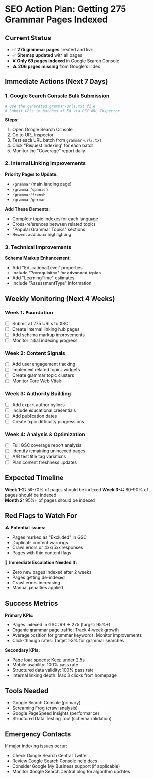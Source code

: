 # SEO Action Plan: Getting 275 Grammar Pages Indexed

## Current Status
- ✅ **275 grammar pages** created and live
- ✅ **Sitemap updated** with all pages  
- ❌ **Only 69 pages indexed** in Google Search Console
- ⚠️ **206 pages missing** from Google's index

## Immediate Actions (Next 7 Days)

### 1. Google Search Console Bulk Submission
```bash
# Use the generated grammar-urls.txt file
# Submit URLs in batches of 50 via GSC URL Inspector
```

**Steps:**
1. Open Google Search Console
2. Go to URL Inspector
3. Test each URL batch from `grammar-urls.txt`
4. Click "Request Indexing" for each batch
5. Monitor the "Coverage" report daily

### 2. Internal Linking Improvements

**Priority Pages to Update:**
- `/grammar` (main landing page)
- `/grammar/spanish` 
- `/grammar/french`
- `/grammar/german`

**Add These Elements:**
- Complete topic indexes for each language
- Cross-references between related topics
- "Popular Grammar Topics" sections
- Recent additions highlighting

### 3. Technical Improvements

**Schema Markup Enhancement:**
- Add "EducationalLevel" properties
- Include "Prerequisites" for advanced topics  
- Add "LearningTime" estimates
- Include "AssessmentType" information

## Weekly Monitoring (Next 4 Weeks)

### Week 1: Foundation
- [ ] Submit all 275 URLs to GSC
- [ ] Create internal linking hub pages
- [ ] Add schema markup improvements
- [ ] Monitor initial indexing progress

### Week 2: Content Signals  
- [ ] Add user engagement tracking
- [ ] Implement related topics widgets
- [ ] Create grammar topic clusters
- [ ] Monitor Core Web Vitals

### Week 3: Authority Building
- [ ] Add expert author bylines
- [ ] Include educational credentials
- [ ] Add publication dates
- [ ] Create topic difficulty progressions

### Week 4: Analysis & Optimization
- [ ] Full GSC coverage report analysis
- [ ] Identify remaining unindexed pages
- [ ] A/B test title tag variations
- [ ] Plan content freshness updates

## Expected Timeline

**Week 1-2:** 50-70% of pages should be indexed
**Week 3-4:** 80-90% of pages should be indexed  
**Month 2:** 95%+ of pages should be indexed

## Red Flags to Watch For

⚠️ **Potential Issues:**
- Pages marked as "Excluded" in GSC
- Duplicate content warnings
- Crawl errors or 4xx/5xx responses
- Pages with thin content flags

🚨 **Immediate Escalation Needed If:**
- Zero new pages indexed after 2 weeks
- Pages getting de-indexed
- Crawl errors increasing
- Manual penalties applied

## Success Metrics

**Primary KPIs:**
- Pages indexed in GSC: 69 → 275 (target: 95%+)
- Organic grammar page traffic: Track 4-week growth
- Average position for grammar keywords: Monitor improvements
- Click-through rates: Target >3% for grammar searches

**Secondary KPIs:**  
- Page load speeds: Keep under 2.5s
- Mobile usability: 100% pass rate
- Structured data validity: 100% pass rate
- Internal linking depth: Max 3 clicks from homepage

## Tools Needed

- Google Search Console (primary)
- Screaming Frog (crawl analysis)  
- Google PageSpeed Insights (performance)
- Structured Data Testing Tool (schema validation)

## Emergency Contacts

If major indexing issues occur:
- Check Google Search Central Twitter
- Review Google Search Console help docs
- Consider Google My Business support (if applicable)
- Monitor Google Search Central blog for algorithm updates
